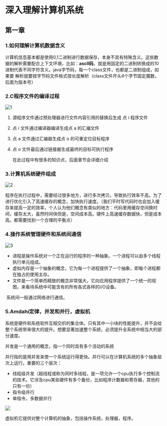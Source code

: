 # 深入理解计算机系统

## 第一章

### 1.如何理解计算机数据含义



​		计算机信息基本都是使用0,1二进制进行数据保存，本身不具有特殊含义。这些数据的解析需要配合上下文环境，比如：**ascII码**，就是用固定的二进制转换成的10进制代表不同字符含义。java字节码，每一个class文件，也都是二进制组成，如果要 解析就要按字节码文件格式按长度解析（class文件开头4个字节固定魔数，后面为版本号）



### 2.C程序文件的编译过程



![1](C:\Users\12\Desktop\1.png)

1. 源程序文件通过预处理器进行文件内容引用的替换后生成 点 i 程序文件

2. 点 i 文件通过编译器编译生成点 a 的汇编文件

3. 点 a 文件通过汇编器生成点 o 的可重定位目标程序

4. 点 o 文件最后通过链接器生成最终的目标可执行程序

   

   在此过程中有很多的知识点，后面章节会详细介绍

   

### 3.计算机系统硬件组成



![2](C:\Users\12\Desktop\2.png)



程序在执行过程中，需要经过很多地方，进行多次拷贝。导致执行效率不高。为了进行优化引入了高速缓存的概念，加快执行速度。（我们平时写代码时也会加入缓存来提高一定的效率，个人认为他们概念有类似的地方：代码里用缓存空间换时间，缓存太大，虽然时间快但是，空间成本高。硬件上高速缓存数据快，但是成本高。都需要找到一个合理的平衡点）



### 4.操作系统管理硬件和系统间通信



![3](C:\Users\12\Desktop\3.png)



- 进程是操作系统对一个正在运行的程序的一种抽象。一个进程可以由多个线程执行单元组成。
- 虚拟内存是一个抽象的概念，它为每一个进程提供了一个抽象，即每个进程都在独占的使用主存。
- 文件是一个简单而精致的概念非常强大，它向应用程序提供了一个统一的视图，来看待系统中可能含有的所有各式各样的I/O设备。



​	系统间一般通过网络进行通信。



### 5.Amdahi定律，并发和并行，虚拟机



​		系统是硬件和系统软件互相交织的集合体。只有其中一小块的性能提升，并不会给整个系统带来很大的提升。想要显著加速整个系统，必须提升全系统中相当大的部分速度。



并发是一个通用的概念，指一个同时具有多个活动的系统

并行指的是用并发来使一个系统运行得更快。并行可以在计算机系统的多个抽象层次上运行。重要的三个层次：

- 线程级并发（超线程或称为同时多线程，是一项允许一个cpu执行多个控制流的技术。它涉及cpu某些硬件有多个备份，比如程序计数器和寄存器，其他的只有一份）
- 指令级并行
- 单指令，多数据并行



![](C:\Users\12\Desktop\4.png)



虚拟机它提供对整个计算机的抽象，包括操作系统，处理器，程序。